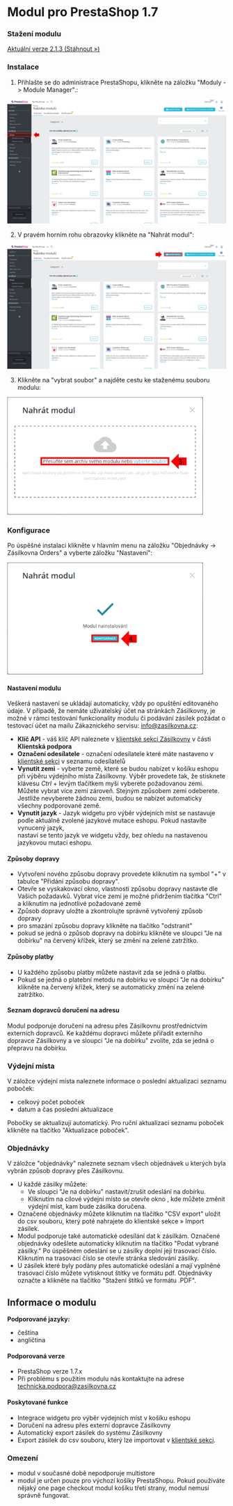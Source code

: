 # Modul pro PrestaShop 1.7

### Stažení modulu
[Aktuální verze 2.1.3 (Stáhnout »)](https://github.com/Zasilkovna/prestashop/raw/master/releases/prestashop-1.7-packetery-2.1.3.zip)

### Instalace 
1. Přihlašte se do administrace PrestaShopu, klikněte na záložku "Moduly -> Module Manager".:

![screen1](https://github.com/Zasilkovna/prestashop/blob/master/doc/img/1-moduly-75%25.png)

2. V pravém horním rohu obrazovky klikněte na "Nahrát modul":

![screen2](https://github.com/Zasilkovna/prestashop/blob/master/doc/img/2-nahratmodul-75%25.png)

3. Klikněte na "vybrat soubor" a najděte cestu ke staženému souboru modulu:

![screen3](https://github.com/Zasilkovna/prestashop/blob/master/doc/img/3-nahrat-75%25.png)

### Konfigurace

Po úspěšné instalaci klikněte v hlavním menu na záložku "Objednávky -> Zásilkovna Orders" a vyberte záložku "Nastavení":

![screen4](https://github.com/Zasilkovna/prestashop/blob/master/doc/img/4-success-75%25.png)

#### Nastavení modulu

Veškerá nastavení se ukládají automaticky, vždy po opuštění editovaného údaje.
V případě, že nemáte uživatelský účet na stránkách Zásilkovny, je možné v rámci testování funkcionality modulu či podávání zásilek požádat o testovací účet na mailu Zákaznického servisu: <info@zasilkovna.cz>:

 - **Klíč API**  - váš klíč API naleznete v [klientské sekci Zásilkovny](https://client.packeta.com/cs/support/) v části **Klientská podpora**
 - **Označení odesílatele** - označení odesílatele které máte nastaveno v [klientské sekci](https://client.packeta.com/cs/senders/) v seznamu odesílatelů
 - **Vynutit zemi** - vyberte země, které se budou nabízet v košíku eshopu při výběru výdejního místa Zásilkovny. Výběr provedete tak, že stisknete 
 klávesu *Ctrl* + levým tlačítkem myši vyberete požadovanou zemi.  Můžete vybrat více zemí zároveň.  Stejným způsobem zemi odeberete. Jestliže 
 nevyberete žádnou zemi, budou se nabízet automaticky všechny podporované země.
 - **Vynutit jazyk** - Jazyk widgetu pro výběr výdejních míst se nastavuje podle aktuálně zvolené jazykové mutace eshopu.  Pokud nastavíte vynucený jazyk,  
 nastaví se tento jazyk ve widgetu vždy, bez ohledu na nastavenou jazykovou mutaci eshopu.

#### Způsoby dopravy

 - Vytvoření nového způsobu dopravy provedete kliknutím na symbol "+" v tabulce "Přidání způsobu dopravy".
 - Otevře se vyskakovací okno, vlastnosti způsobu dopravy nastavte dle Vašich požadavků. Vybrat více zemí je možné 
 přidržením tlačítka "Ctrl" a kliknutím na jednotlivé požadované země
 - Způsob dopravy uložte a zkontrolujte správně vytvořený způsob dopravy
 - pro smazání způsobu dopravy klikněte na tlačítko "odstranit" 
 - pokud se jedná o způsob dopravy na dobírku klikněte ve sloupci "Je na dobírku" na červený křížek, který se změní 
 na zelené zatržítko. 

#### Způsoby platby
 - U každého způsobu platby můžete nastavit zda se jedná o platbu.  
 - Pokud se jedná o platební metodu na dobírku ve sloupci "Je na dobírku" klikněte na červený křížek, 
 který se automaticky změní na zelené zatržítko.
  
#### Seznam dopravců doručení na adresu
Modul podporuje doručení na adresu přes Zásilkovnu prostřednictvím externích dopravců. Ke každému dopravci můžete 
přiřadit externího dopravce Zásilkovny a ve sloupci "Je na dobírku" zvolíte, zda se jedná o přepravu na dobírku.

### Výdejní místa
V záložce výdejní místa naleznete informace o poslední aktualizaci seznamu poboček:
 - celkový počet poboček
 - datum a čas poslední aktualizace

Pobočky se aktualizují automatický.  Pro ruční aktualizaci seznamu poboček klikněte na tlačítko "Aktualizace poboček".

### Objednávky
V záložce "objednávky" naleznete seznam všech objednávek u kterých byla vybrán způsob dopravy přes Zásilkovnu.
 - U každé zásilky můžete:
    - Ve sloupci "Je na dobírku" nastavit/zrušit odeslání na dobírku.
    - Kliknutím na cílové výdejní místo se otevře okno , kde můžete změnit výdejní míst, kam bude zásilka doručena.  
 - Označené objednávky můžete kliknutím na tlačítko "CSV export" uložit do csv souboru, který poté nahrajete 
 do klientské sekce » Import zásilek.
 - Modul podporuje také automatické odesílání dat k zásilkám.  Označené objednávky odešlete automaticky kliknutím 
 na tlačítko "Podat vybrané zásilky."  Po úspěšném odeslání se u zásilky doplní její trasovací číslo.  
 Kliknutím na trasovací číslo se otevře stránka sledování zásilky.
 - U zásilek které byly podány přes automatické odeslání a mají vyplněné trasovací číslo můžete 
 vytisknout štítky ve formátu pdf.  Objednávky označte a klikněte na tlačítko "Stažení štítků ve formátu .PDF".
 
  ## Informace o modulu
  
  **Podporované jazyky:**
  - čeština
  - angličtina
  
  #### Podporovaná verze
  - PrestaShop verze 1.7.x
  - Při problému s použitím modulu nás kontaktujte na adrese technicka.podpora@zasilkovna.cz
  
  #### Poskytované funkce
  - Integrace widgetu pro výběr výdejních míst v košíku eshopu
  - Doručení na adresu přes externí dopravce Zásilkovny
  - Automatický export zásilek do systému Zásilkovny
  - Export zásilek do csv souboru, který lze importovat v [klientské sekci](https://client.packeta.com/).
  
  ### Omezení
  - modul v současné době nepodporuje multistore
  - modul je určen pouze pro výchozí košíky PrestaShopu.  Pokud používáte nějaký one page checkout modul košíku třetí strany,  modul nemusí správně
  fungovat.

